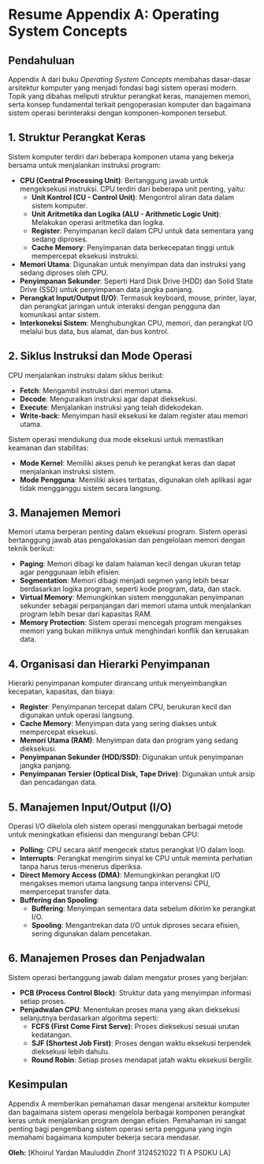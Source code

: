 # Resume Appendix A: Operating System Concepts

## Pendahuluan
Appendix A dari buku *Operating System Concepts* membahas dasar-dasar arsitektur komputer yang menjadi fondasi bagi sistem operasi modern. Topik yang dibahas meliputi struktur perangkat keras, manajemen memori, serta konsep fundamental terkait pengoperasian komputer dan bagaimana sistem operasi berinteraksi dengan komponen-komponen tersebut.

## 1. Struktur Perangkat Keras
Sistem komputer terdiri dari beberapa komponen utama yang bekerja bersama untuk menjalankan instruksi program:
- **CPU (Central Processing Unit)**: Bertanggung jawab untuk mengeksekusi instruksi. CPU terdiri dari beberapa unit penting, yaitu:
  - **Unit Kontrol (CU - Control Unit)**: Mengontrol aliran data dalam sistem komputer.
  - **Unit Aritmetika dan Logika (ALU - Arithmetic Logic Unit)**: Melakukan operasi aritmetika dan logika.
  - **Register**: Penyimpanan kecil dalam CPU untuk data sementara yang sedang diproses.
  - **Cache Memory**: Penyimpanan data berkecepatan tinggi untuk mempercepat eksekusi instruksi.
- **Memori Utama**: Digunakan untuk menyimpan data dan instruksi yang sedang diproses oleh CPU.
- **Penyimpanan Sekunder**: Seperti Hard Disk Drive (HDD) dan Solid State Drive (SSD) untuk penyimpanan data jangka panjang.
- **Perangkat Input/Output (I/O)**: Termasuk keyboard, mouse, printer, layar, dan perangkat jaringan untuk interaksi dengan pengguna dan komunikasi antar sistem.
- **Interkoneksi Sistem**: Menghubungkan CPU, memori, dan perangkat I/O melalui bus data, bus alamat, dan bus kontrol.

## 2. Siklus Instruksi dan Mode Operasi
CPU menjalankan instruksi dalam siklus berikut:
- **Fetch**: Mengambil instruksi dari memori utama.
- **Decode**: Menguraikan instruksi agar dapat dieksekusi.
- **Execute**: Menjalankan instruksi yang telah didekodekan.
- **Write-back**: Menyimpan hasil eksekusi ke dalam register atau memori utama.

Sistem operasi mendukung dua mode eksekusi untuk memastikan keamanan dan stabilitas:
- **Mode Kernel**: Memiliki akses penuh ke perangkat keras dan dapat menjalankan instruksi sistem.
- **Mode Pengguna**: Memiliki akses terbatas, digunakan oleh aplikasi agar tidak mengganggu sistem secara langsung.

## 3. Manajemen Memori
Memori utama berperan penting dalam eksekusi program. Sistem operasi bertanggung jawab atas pengalokasian dan pengelolaan memori dengan teknik berikut:
- **Paging**: Memori dibagi ke dalam halaman kecil dengan ukuran tetap agar penggunaan lebih efisien.
- **Segmentation**: Memori dibagi menjadi segmen yang lebih besar berdasarkan logika program, seperti kode program, data, dan stack.
- **Virtual Memory**: Memungkinkan sistem menggunakan penyimpanan sekunder sebagai perpanjangan dari memori utama untuk menjalankan program lebih besar dari kapasitas RAM.
- **Memory Protection**: Sistem operasi mencegah program mengakses memori yang bukan miliknya untuk menghindari konflik dan kerusakan data.

## 4. Organisasi dan Hierarki Penyimpanan
Hierarki penyimpanan komputer dirancang untuk menyeimbangkan kecepatan, kapasitas, dan biaya:
- **Register**: Penyimpanan tercepat dalam CPU, berukuran kecil dan digunakan untuk operasi langsung.
- **Cache Memory**: Menyimpan data yang sering diakses untuk mempercepat eksekusi.
- **Memori Utama (RAM)**: Menyimpan data dan program yang sedang dieksekusi.
- **Penyimpanan Sekunder (HDD/SSD)**: Digunakan untuk penyimpanan jangka panjang.
- **Penyimpanan Tersier (Optical Disk, Tape Drive)**: Digunakan untuk arsip dan pencadangan data.

## 5. Manajemen Input/Output (I/O)
Operasi I/O dikelola oleh sistem operasi menggunakan berbagai metode untuk meningkatkan efisiensi dan mengurangi beban CPU:
- **Polling**: CPU secara aktif mengecek status perangkat I/O dalam loop.
- **Interrupts**: Perangkat mengirim sinyal ke CPU untuk meminta perhatian tanpa harus terus-menerus diperiksa.
- **Direct Memory Access (DMA)**: Memungkinkan perangkat I/O mengakses memori utama langsung tanpa intervensi CPU, mempercepat transfer data.
- **Buffering dan Spooling**:
  - **Buffering**: Menyimpan sementara data sebelum dikirim ke perangkat I/O.
  - **Spooling**: Mengantrekan data I/O untuk diproses secara efisien, sering digunakan dalam pencetakan.

## 6. Manajemen Proses dan Penjadwalan
Sistem operasi bertanggung jawab dalam mengatur proses yang berjalan:
- **PCB (Process Control Block)**: Struktur data yang menyimpan informasi setiap proses.
- **Penjadwalan CPU**: Menentukan proses mana yang akan dieksekusi selanjutnya berdasarkan algoritma seperti:
  - **FCFS (First Come First Serve)**: Proses dieksekusi sesuai urutan kedatangan.
  - **SJF (Shortest Job First)**: Proses dengan waktu eksekusi terpendek dieksekusi lebih dahulu.
  - **Round Robin**: Setiap proses mendapat jatah waktu eksekusi bergilir.

## Kesimpulan
Appendix A memberikan pemahaman dasar mengenai arsitektur komputer dan bagaimana sistem operasi mengelola berbagai komponen perangkat keras untuk menjalankan program dengan efisien. Pemahaman ini sangat penting bagi pengembang sistem operasi serta pengguna yang ingin memahami bagaimana komputer bekerja secara mendasar.

**Oleh:** [Khoirul Yardan Mauluddin Zhorif 3124521022 TI A PSDKU LA]